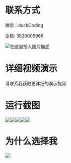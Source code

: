 # 联系方式

微信：duckCoding

企鹅: 3820006966

![在这里插入图片描述](http://upload.cxycsx.vip/91ab4bcb4f2c4c6db86365bb6d6e9c62.jpeg)

# 详细视频演示

请联系我获取更详细的演示视频

# 运行截图

![](http://www.bysj52.com/uploadfile/ueditor/image/202306/%E6%AF%95%E8%AE%BEssm690%E6%B1%9F%E8%8B%8F%E8%9E%8D%E6%B1%87%E6%88%BF%E5%9C%B0%E4%BA%A7%E8%90%A5%E9%94%80%E7%AD%96%E5%88%92%E6%9C%89%E9%99%90%E5%85%AC%E5%8F%B8%E7%9A%84%E5%AE%A3%E4%BC%A0%E7%BD%91%E7%AB%99+vue%E6%AF%95%E4%B8%9A%E8%AE%BE%E8%AE%A1/3.png)![](http://www.bysj52.com/uploadfile/ueditor/image/202306/%E6%AF%95%E8%AE%BEssm690%E6%B1%9F%E8%8B%8F%E8%9E%8D%E6%B1%87%E6%88%BF%E5%9C%B0%E4%BA%A7%E8%90%A5%E9%94%80%E7%AD%96%E5%88%92%E6%9C%89%E9%99%90%E5%85%AC%E5%8F%B8%E7%9A%84%E5%AE%A3%E4%BC%A0%E7%BD%91%E7%AB%99+vue%E6%AF%95%E4%B8%9A%E8%AE%BE%E8%AE%A1/2.png)![](http://www.bysj52.com/uploadfile/ueditor/image/202306/%E6%AF%95%E8%AE%BEssm690%E6%B1%9F%E8%8B%8F%E8%9E%8D%E6%B1%87%E6%88%BF%E5%9C%B0%E4%BA%A7%E8%90%A5%E9%94%80%E7%AD%96%E5%88%92%E6%9C%89%E9%99%90%E5%85%AC%E5%8F%B8%E7%9A%84%E5%AE%A3%E4%BC%A0%E7%BD%91%E7%AB%99+vue%E6%AF%95%E4%B8%9A%E8%AE%BE%E8%AE%A1/5.png)![](http://www.bysj52.com/uploadfile/ueditor/image/202306/%E6%AF%95%E8%AE%BEssm690%E6%B1%9F%E8%8B%8F%E8%9E%8D%E6%B1%87%E6%88%BF%E5%9C%B0%E4%BA%A7%E8%90%A5%E9%94%80%E7%AD%96%E5%88%92%E6%9C%89%E9%99%90%E5%85%AC%E5%8F%B8%E7%9A%84%E5%AE%A3%E4%BC%A0%E7%BD%91%E7%AB%99+vue%E6%AF%95%E4%B8%9A%E8%AE%BE%E8%AE%A1/4.png)![](http://www.bysj52.com/uploadfile/ueditor/image/202306/%E6%AF%95%E8%AE%BEssm690%E6%B1%9F%E8%8B%8F%E8%9E%8D%E6%B1%87%E6%88%BF%E5%9C%B0%E4%BA%A7%E8%90%A5%E9%94%80%E7%AD%96%E5%88%92%E6%9C%89%E9%99%90%E5%85%AC%E5%8F%B8%E7%9A%84%E5%AE%A3%E4%BC%A0%E7%BD%91%E7%AB%99+vue%E6%AF%95%E4%B8%9A%E8%AE%BE%E8%AE%A1/1.png)

# 为什么选择我

![](http://upload.cxycsx.vip/%E7%A8%8B%E5%BA%8F%E8%AE%BE%E8%AE%A1.png)

